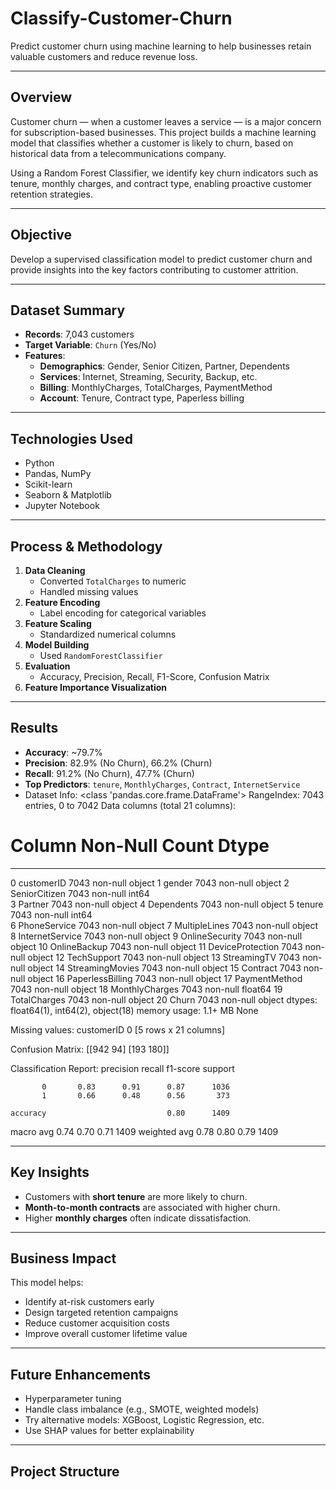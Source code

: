 # Classify-Customer-Churn


Predict customer churn using machine learning to help businesses retain valuable customers and reduce revenue loss.

---

##  Overview

Customer churn — when a customer leaves a service — is a major concern for subscription-based businesses. This project builds a machine learning model that classifies whether a customer is likely to churn, based on historical data from a telecommunications company.

Using a Random Forest Classifier, we identify key churn indicators such as tenure, monthly charges, and contract type, enabling proactive customer retention strategies.

---

##  Objective

Develop a supervised classification model to predict customer churn and provide insights into the key factors contributing to customer attrition.

---

##  Dataset Summary

- **Records**: 7,043 customers
- **Target Variable**: `Churn` (Yes/No)
- **Features**:
  - **Demographics**: Gender, Senior Citizen, Partner, Dependents
  - **Services**: Internet, Streaming, Security, Backup, etc.
  - **Billing**: MonthlyCharges, TotalCharges, PaymentMethod
  - **Account**: Tenure, Contract type, Paperless billing

---

##  Technologies Used

- Python 
- Pandas, NumPy
- Scikit-learn
- Seaborn & Matplotlib
- Jupyter Notebook

---

##  Process & Methodology

1. **Data Cleaning**  
   - Converted `TotalCharges` to numeric
   - Handled missing values
2. **Feature Encoding**  
   - Label encoding for categorical variables
3. **Feature Scaling**  
   - Standardized numerical columns
4. **Model Building**  
   - Used `RandomForestClassifier`
5. **Evaluation**  
   - Accuracy, Precision, Recall, F1-Score, Confusion Matrix
6. **Feature Importance Visualization**

---

##  Results

- **Accuracy**: ~79.7%
- **Precision**: 82.9% (No Churn), 66.2% (Churn)
- **Recall**: 91.2% (No Churn), 47.7% (Churn)
- **Top Predictors**: `tenure`, `MonthlyCharges`, `Contract`, `InternetService`
- Dataset Info:
<class 'pandas.core.frame.DataFrame'>
RangeIndex: 7043 entries, 0 to 7042
Data columns (total 21 columns):
 #   Column            Non-Null Count  Dtype  
---  ------            --------------  -----  
 0   customerID        7043 non-null   object 
 1   gender            7043 non-null   object 
 2   SeniorCitizen     7043 non-null   int64  
 3   Partner           7043 non-null   object 
 4   Dependents        7043 non-null   object 
 5   tenure            7043 non-null   int64  
 6   PhoneService      7043 non-null   object 
 7   MultipleLines     7043 non-null   object 
 8   InternetService   7043 non-null   object 
 9   OnlineSecurity    7043 non-null   object 
 10  OnlineBackup      7043 non-null   object 
 11  DeviceProtection  7043 non-null   object 
 12  TechSupport       7043 non-null   object 
 13  StreamingTV       7043 non-null   object 
 14  StreamingMovies   7043 non-null   object 
 15  Contract          7043 non-null   object 
 16  PaperlessBilling  7043 non-null   object 
 17  PaymentMethod     7043 non-null   object 
 18  MonthlyCharges    7043 non-null   float64
 19  TotalCharges      7043 non-null   object 
 20  Churn             7043 non-null   object 
dtypes: float64(1), int64(2), object(18)
memory usage: 1.1+ MB
None

Missing values:
customerID          0
[5 rows x 21 columns]

Confusion Matrix:
[[942  94]
 [193 180]]

Classification Report:
              precision    recall  f1-score   support

           0       0.83      0.91      0.87      1036
           1       0.66      0.48      0.56       373

    accuracy                           0.80      1409
   macro avg       0.74      0.70      0.71      1409
weighted avg       0.78      0.80      0.79      1409




---

##  Key Insights

- Customers with **short tenure** are more likely to churn.
- **Month-to-month contracts** are associated with higher churn.
- Higher **monthly charges** often indicate dissatisfaction.

---

##  Business Impact

This model helps:
- Identify at-risk customers early
- Design targeted retention campaigns
- Reduce customer acquisition costs
- Improve overall customer lifetime value

---

##  Future Enhancements

- Hyperparameter tuning
- Handle class imbalance (e.g., SMOTE, weighted models)
- Try alternative models: XGBoost, Logistic Regression, etc.
- Use SHAP values for better explainability

---

##  Project Structure


